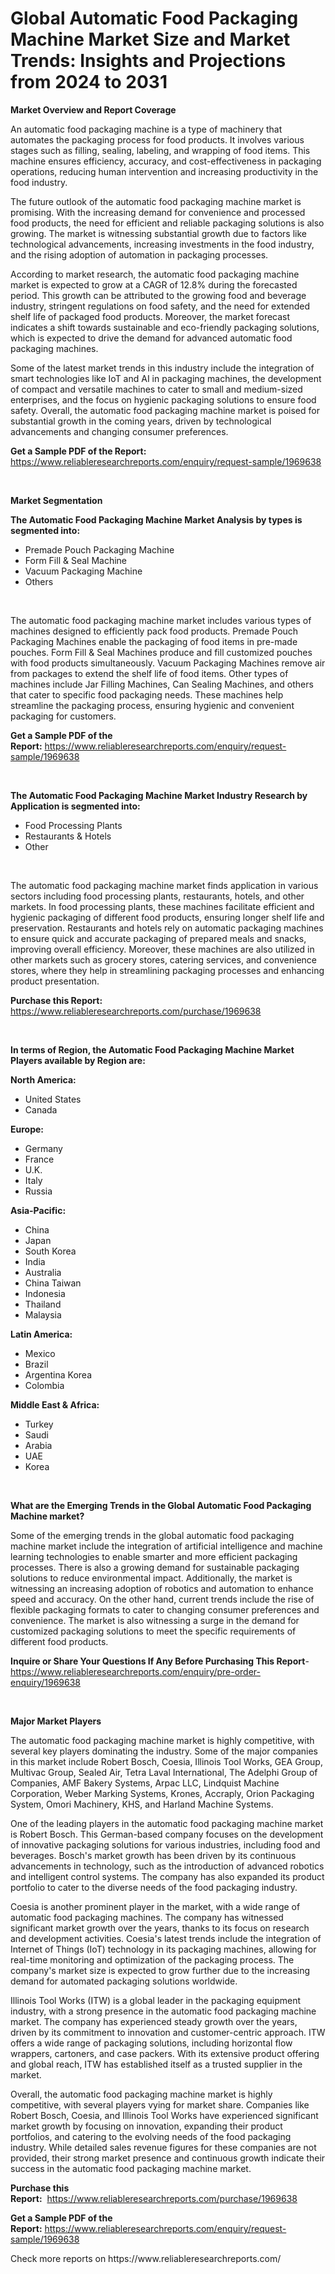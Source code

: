 <p><h1>Global Automatic Food Packaging Machine Market Size and Market Trends: Insights and Projections from 2024 to 2031</h1></p><p><strong>Market Overview and Report Coverage</strong></p>
<p><p>An automatic food packaging machine is a type of machinery that automates the packaging process for food products. It involves various stages such as filling, sealing, labeling, and wrapping of food items. This machine ensures efficiency, accuracy, and cost-effectiveness in packaging operations, reducing human intervention and increasing productivity in the food industry.</p><p>The future outlook of the automatic food packaging machine market is promising. With the increasing demand for convenience and processed food products, the need for efficient and reliable packaging solutions is also growing. The market is witnessing substantial growth due to factors like technological advancements, increasing investments in the food industry, and the rising adoption of automation in packaging processes.</p><p>According to market research, the automatic food packaging machine market is expected to grow at a CAGR of 12.8% during the forecasted period. This growth can be attributed to the growing food and beverage industry, stringent regulations on food safety, and the need for extended shelf life of packaged food products. Moreover, the market forecast indicates a shift towards sustainable and eco-friendly packaging solutions, which is expected to drive the demand for advanced automatic food packaging machines.</p><p>Some of the latest market trends in this industry include the integration of smart technologies like IoT and AI in packaging machines, the development of compact and versatile machines to cater to small and medium-sized enterprises, and the focus on hygienic packaging solutions to ensure food safety. Overall, the automatic food packaging machine market is poised for substantial growth in the coming years, driven by technological advancements and changing consumer preferences.</p></p>
<p><strong>Get a Sample PDF of the Report:</strong> <a href="https://www.reliableresearchreports.com/enquiry/request-sample/1969638">https://www.reliableresearchreports.com/enquiry/request-sample/1969638</a></p>
<p>&nbsp;</p>
<p><strong>Market Segmentation</strong></p>
<p><strong>The Automatic Food Packaging Machine Market Analysis by types is segmented into:</strong></p>
<p><ul><li>Premade Pouch Packaging Machine</li><li>Form Fill & Seal Machine</li><li>Vacuum Packaging Machine</li><li>Others</li></ul></p>
<p>&nbsp;</p>
<p><p>The automatic food packaging machine market includes various types of machines designed to efficiently pack food products. Premade Pouch Packaging Machines enable the packaging of food items in pre-made pouches. Form Fill & Seal Machines produce and fill customized pouches with food products simultaneously. Vacuum Packaging Machines remove air from packages to extend the shelf life of food items. Other types of machines include Jar Filling Machines, Can Sealing Machines, and others that cater to specific food packaging needs. These machines help streamline the packaging process, ensuring hygienic and convenient packaging for customers.</p></p>
<p><strong>Get a Sample PDF of the Report:</strong>&nbsp;<a href="https://www.reliableresearchreports.com/enquiry/request-sample/1969638">https://www.reliableresearchreports.com/enquiry/request-sample/1969638</a></p>
<p>&nbsp;</p>
<p><strong>The Automatic Food Packaging Machine Market Industry Research by Application is segmented into:</strong></p>
<p><ul><li>Food Processing Plants</li><li>Restaurants & Hotels</li><li>Other</li></ul></p>
<p>&nbsp;</p>
<p><p>The automatic food packaging machine market finds application in various sectors including food processing plants, restaurants, hotels, and other markets. In food processing plants, these machines facilitate efficient and hygienic packaging of different food products, ensuring longer shelf life and preservation. Restaurants and hotels rely on automatic packaging machines to ensure quick and accurate packaging of prepared meals and snacks, improving overall efficiency. Moreover, these machines are also utilized in other markets such as grocery stores, catering services, and convenience stores, where they help in streamlining packaging processes and enhancing product presentation.</p></p>
<p><strong>Purchase this Report:</strong>&nbsp; <a href="https://www.reliableresearchreports.com/purchase/1969638">https://www.reliableresearchreports.com/purchase/1969638</a></p>
<p>&nbsp;</p>
<p><strong>In terms of Region, the Automatic Food Packaging Machine Market Players available by Region are:</strong></p>
<p>
    <p> <strong> North America: </strong>
        <ul>
            <li>United States</li>
            <li>Canada</li>
        </ul>
        </p> 
    <p> <strong> Europe: </strong>
        <ul>
            <li>Germany</li>
            <li>France</li>
            <li>U.K.</li>
            <li>Italy</li>
            <li>Russia</li>
        </ul>
        </p> 
    <p> <strong> Asia-Pacific: </strong>
        <ul>
            <li>China</li>
            <li>Japan</li>
            <li>South Korea</li>
            <li>India</li>
            <li>Australia</li>
            <li>China Taiwan</li>
            <li>Indonesia</li>
            <li>Thailand</li>
            <li>Malaysia</li>
        </ul>
        </p> 
    <p> <strong> Latin America: </strong>
        <ul>
            <li>Mexico</li>
            <li>Brazil</li>
            <li>Argentina Korea</li>
            <li>Colombia</li>
        </ul>
        </p> 
    <p> <strong> Middle East & Africa: </strong>
        <ul>
            <li>Turkey</li>
            <li>Saudi</li>
            <li>Arabia</li>
            <li>UAE</li>
            <li>Korea</li>
        </ul>
    </p>
    </p>
<p>&nbsp;</p>
<p><strong>What are the Emerging Trends in the Global Automatic Food Packaging Machine market?</strong></p>
<p><p>Some of the emerging trends in the global automatic food packaging machine market include the integration of artificial intelligence and machine learning technologies to enable smarter and more efficient packaging processes. There is also a growing demand for sustainable packaging solutions to reduce environmental impact. Additionally, the market is witnessing an increasing adoption of robotics and automation to enhance speed and accuracy. On the other hand, current trends include the rise of flexible packaging formats to cater to changing consumer preferences and convenience. The market is also witnessing a surge in the demand for customized packaging solutions to meet the specific requirements of different food products.</p></p>
<p><strong>Inquire or Share Your Questions If Any Before Purchasing This Report</strong>- <a href="https://www.reliableresearchreports.com/enquiry/pre-order-enquiry/1969638">https://www.reliableresearchreports.com/enquiry/pre-order-enquiry/1969638</a></p>
<p>&nbsp;</p>
<p><strong>Major Market Players</strong></p>
<p><p>The automatic food packaging machine market is highly competitive, with several key players dominating the industry. Some of the major companies in this market include Robert Bosch, Coesia, Illinois Tool Works, GEA Group, Multivac Group, Sealed Air, Tetra Laval International, The Adelphi Group of Companies, AMF Bakery Systems, Arpac LLC, Lindquist Machine Corporation, Weber Marking Systems, Krones, Accraply, Orion Packaging System, Omori Machinery, KHS, and Harland Machine Systems. </p><p>One of the leading players in the automatic food packaging machine market is Robert Bosch. This German-based company focuses on the development of innovative packaging solutions for various industries, including food and beverages. Bosch's market growth has been driven by its continuous advancements in technology, such as the introduction of advanced robotics and intelligent control systems. The company has also expanded its product portfolio to cater to the diverse needs of the food packaging industry. </p><p>Coesia is another prominent player in the market, with a wide range of automatic food packaging machines. The company has witnessed significant market growth over the years, thanks to its focus on research and development activities. Coesia's latest trends include the integration of Internet of Things (IoT) technology in its packaging machines, allowing for real-time monitoring and optimization of the packaging process. The company's market size is expected to grow further due to the increasing demand for automated packaging solutions worldwide.</p><p>Illinois Tool Works (ITW) is a global leader in the packaging equipment industry, with a strong presence in the automatic food packaging machine market. The company has experienced steady growth over the years, driven by its commitment to innovation and customer-centric approach. ITW offers a wide range of packaging solutions, including horizontal flow wrappers, cartoners, and case packers. With its extensive product offering and global reach, ITW has established itself as a trusted supplier in the market.</p><p>Overall, the automatic food packaging machine market is highly competitive, with several players vying for market share. Companies like Robert Bosch, Coesia, and Illinois Tool Works have experienced significant market growth by focusing on innovation, expanding their product portfolios, and catering to the evolving needs of the food packaging industry. While detailed sales revenue figures for these companies are not provided, their strong market presence and continuous growth indicate their success in the automatic food packaging machine market.</p></p>
<p><strong>Purchase this Report:</strong>&nbsp;&nbsp;<a href="https://www.reliableresearchreports.com/purchase/1969638">https://www.reliableresearchreports.com/purchase/1969638</a></p>
<p></p>
<p><strong>Get a Sample PDF of the Report:</strong>&nbsp;<a href="https://www.reliableresearchreports.com/enquiry/request-sample/1969638">https://www.reliableresearchreports.com/enquiry/request-sample/1969638</a></p>
<p>Check more reports on https://www.reliableresearchreports.com/</p>